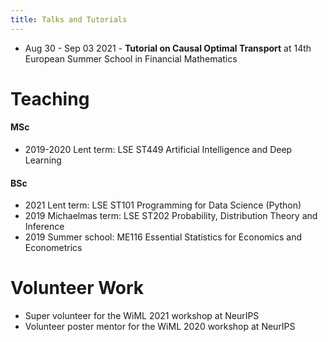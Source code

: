 ```yaml
---
title: Talks and Tutorials 
---
```


- Aug 30 - Sep 03 2021 - **Tutorial on Causal Optimal Transport** at 14th European Summer School in Financial Mathematics

# Teaching 

#### MSc
- 2019-2020 Lent term: LSE ST449 Artificial Intelligence and Deep Learning

#### BSc
- 2021 Lent term: LSE ST101 Programming for Data Science (Python)
- 2019 Michaelmas term: LSE ST202 Probability, Distribution Theory and Inference
- 2019 Summer school: ME116 Essential Statistics for Economics and Econometrics

# Volunteer Work
- Super volunteer for the WiML 2021 workshop at NeurIPS
- Volunteer poster mentor for the WiML 2020 workshop at NeurIPS



